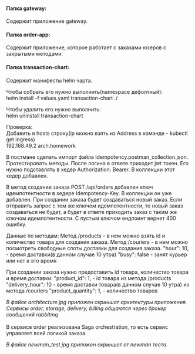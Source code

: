 <h4><b>Папка gateway:</b></h4>
Содержит приложение gateway.

<h4><b>Папка order-app:</b></h4>
Содержит приложение, которое работает с заказами юзеров с закрытыми методами.

<h4><b>Папка transaction-chart:</b></h4>
Содержит манифесты helm чарта. 

Чтобы собрать его нужно выполнить(namespace дефолтный):<br />
helm install -f values.yaml transaction-chart ./

Чтобы удалить его нужно выполнить:<br />
helm uninstall transaction-chart

Проверка:<br />
Добавить в hosts строку(ip можно взять из Address в команде - kubectl get ingress)<br />
192.168.49.2	arch.homework

В постмане сделать импорт файла Idempotency.postman_collection.json.
Протестировать методы. После логина в ответе приходит jwt токен. Его нужно подставлять в
хедер Authorization: Bearer. В коллекции этот хедер добавлен.

В метод создании заказа POST /api/orders добавлен ключ идемпотентности в хедере Idempotency-Key.
В коллекции он уже добавлен. При создании заказа будет создаваться новый заказ. Если отправить запрос
с тем же ключом идемпотентности, то новый заказ создаваться не будет, а будет в ответе приходить заказ
с таким же ключом идемпотентности. С пустым ключом ендпоинт вернет 400 ошибку.

Данные по методам:
Метод /products - в нем можно взять id и количество товара для создания заказа.
Метод /couriers - в нем можно посмотреть свободные слоты доставки для создания заказа.
"hour": 10, - время доставки(в данном случае 10 утра)
"busy": false - занят курьер или нет в это время

При создании заказа нужно предоставить id товара, количество товара и время доставки:
"product_id": 1, - id товара из метода /products 
"delivery_hour": 10 - время доставки товара(в данном случае 10 утра) из метода /couriers
"product_quantity": 1, - количество товаров 

<i>В файле architecture.jpg приложен скриншот архитектуры приложения. 
Сервисы order, storage, delivery, billing общаются через брокер сообщений rabbitmq</i>
<br /><br />
В сервисе order реализована Saga orchestration, то есть сервис управляет всей логикой заказа.

<i>В файле newman_test.jpg приложен скриншот от newman тестa.</i>

